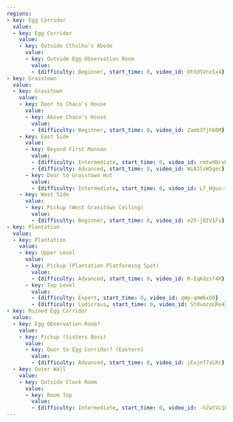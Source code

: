 ```yaml
---
regions:
- key: Egg Corridor
  value:
  - key: Egg Corridor
    value:
    - key: Outside Cthulhu's Abode
      value:
      - key: Outside Egg Observation Room
        value:
        - {difficulty: Beginner, start_time: 0, video_id: OtXdSVnx5x4}
- key: Grasstown
  value:
  - key: Grasstown
    value:
    - key: Door to Chaco's House
      value:
      - key: Above Chaco's House
        value:
        - {difficulty: Beginner, start_time: 0, video_id: Zamb3TjF60M}
    - key: East Side
      value:
      - key: Beyond First Mannan
        value:
        - {difficulty: Intermediate, start_time: 0, video_id: rmtwHNrxU5Q}
        - {difficulty: Advanced, start_time: 0, video_id: WiA3lsW5gec}
      - key: Door to Grasstown Hut
        value:
        - {difficulty: Intermediate, start_time: 0, video_id: Lf_Hguu-tqw}
    - key: West Side
      value:
      - key: Pickup (West Grasstown Ceiling)
        value:
        - {difficulty: Beginner, start_time: 0, video_id: e2Y-j0IV1Fs}
- key: Plantation
  value:
  - key: Plantation
    value:
    - key: Upper Level
      value:
      - key: Pickup (Plantation Platforming Spot)
        value:
        - {difficulty: Advanced, start_time: 0, video_id: R-IqKdzsf4M}
      - key: Top Level
        value:
        - {difficulty: Expert, start_time: 0, video_id: qWp-qmW6xb0}
        - {difficulty: Ludicrous, start_time: 0, video_id: StXuozoLRe4}
- key: Ruined Egg Corridor
  value:
  - key: Egg Observation Room?
    value:
    - key: Pickup (Sisters Boss)
      value:
      - key: Door to Egg Corridor? (Eastern)
        value:
        - {difficulty: Advanced, start_time: 0, video_id: jExjnf7aLRc}
  - key: Outer Wall
    value:
    - key: Outside Clock Room
      value:
      - key: Room Top
        value:
        - {difficulty: Intermediate, start_time: 0, video_id: -hZwtVL18l0}
---
```

